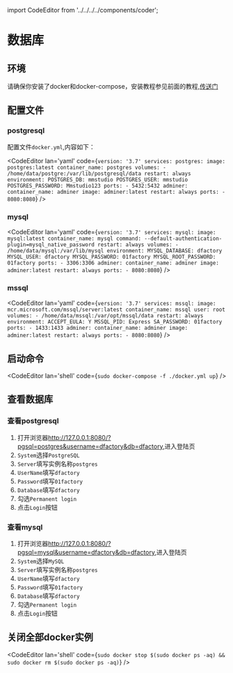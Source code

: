 import CodeEditor from '../../../../components/coder';

# 数据库

## 环境

请确保你安装了docker和docker-compose，安装教程参见前面的教程,[传送门](../02/281652)

## 配置文件

### postgresql

配置文件`docker.yml`,内容如下：

<CodeEditor lan='yaml' code={`
version: '3.7'
services:
  postgres:
    image: postgres:latest
    container_name: postgres
    volumes:
      - /home/data/postgre:/var/lib/postgresql/data
    restart: always
    environment:
      POSTGRES_DB: mmstudio
      POSTGRES_USER: mmstudio
      POSTGRES_PASSWORD: Mmstudio123
    ports:
      - 5432:5432
  adminer:
    container_name: adminer
    image: adminer:latest
    restart: always
    ports:
      - 8080:8080
`} />

### mysql

<CodeEditor lan='yaml' code={`
version: '3.7'
services:
  mysql:
    image: mysql:latest
    container_name: mysql
    command: --default-authentication-plugin=mysql_native_password
    restart: always
    volumes:
      - /home/data/mysql:/var/lib/mysql
    environment:
      MYSQL_DATABASE: dfactory
      MYSQL_USER: dfactory
      MYSQL_PASSWORD: 01factory
      MYSQL_ROOT_PASSWORD: 01factory
    ports:
      - 3306:3306
  adminer:
    container_name: adminer
    image: adminer:latest
    restart: always
    ports:
      - 8080:8080
`} />

### mssql

<CodeEditor lan='yaml' code={`
version: '3.7'
services:
  mssql:
    image: mcr.microsoft.com/mssql/server:latest
    container_name: mssql
    user: root
    volumes:
      - /home/data/mssql:/var/opt/mssql/data
    restart: always
    environment:
      ACCEPT_EULA: Y
      MSSQL_PID: Express
      SA_PASSWORD: 01factory
    ports:
      - 1433:1433
  adminer:
    container_name: adminer
    image: adminer:latest
    restart: always
    ports:
      - 8080:8080
`} />

## 启动命令

<CodeEditor lan='shell' code={`
sudo docker-compose -f ./docker.yml up
`} />

## 查看数据库

### 查看postgresql

1. 打开浏览器<http://127.0.0.1:8080/?pgsql=postgres&username=dfactory&db=dfactory>,进入登陆页
1. `System`选择`PostgreSQL`
1. `Server`填写实例名称`postgres`
1. `UserName`填写`dfactory`
1. `Password`填写`01factory`
1. `Database`填写`dfactory`
1. 勾选`Permanent login`
1. 点击`Login`按钮

### 查看mysql

1. 打开浏览器<http://127.0.0.1:8080/?pgsql=mysql&username=dfactory&db=dfactory>,进入登陆页
1. `System`选择`MySQL`
1. `Server`填写实例名称`postgres`
1. `UserName`填写`dfactory`
1. `Password`填写`01factory`
1. `Database`填写`dfactory`
1. 勾选`Permanent login`
1. 点击`Login`按钮

## 关闭全部docker实例

<CodeEditor lan='shell' code={`
sudo docker stop $(sudo docker ps -aq) && sudo docker rm $(sudo docker ps -aq)
`} />
